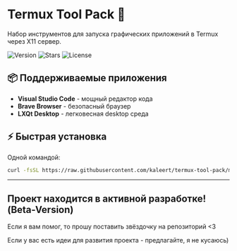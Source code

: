 # Termux Tool Pack 🚀

Набор инструментов для запуска графических приложений в Termux через X11 сервер.

![Version](https://img.shields.io/badge/version-1.0.4-blueviolet?style=for-the-badge)
![Stars](https://img.shields.io/github/stars/kaleert/termux-tool-pack?style=for-the-badge&label=stars&color=yellow)
![License](https://img.shields.io/badge/license-MIT-lightgrey?style=for-the-badge)

## 📦 Поддерживаемые приложения

- **Visual Studio Code** - мощный редактор кода
- **Brave Browser** - безопасный браузер
- **LXQt Desktop** - легковесная desktop среда

## ⚡ Быстрая установка

Одной командой:
```bash
curl -fsSL https://raw.githubusercontent.com/kaleert/termux-tool-pack/master/install.sh | sed 's/\r$//' | sh
```
---
## Проект находится в активной разработке! (Beta-Version)

Если я вам помог, то прошу поставить звёздочку на репозиторий <3

Если у вас есть идеи для развития проекта - предлагайте, я не кусаюсь)